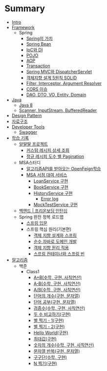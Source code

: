 # Summary

- [Intro](README.md)
- [Framework](framework/README.md)
  - Spring
    - [Spring의 가치](framework/spring-가치.md)
    - [Spring Bean](framework/spring_bean.md)
    - [IoC와 DI](framework/ioc-di.md)
    - [POJO](framework/pojo.md)
    - [AOP](framework/aop.md)
    - [Transaction](framework/transaction.md)
    - [Spring MVC와 DispatcherServlet](framework/spring_mvc.md)
    - [객체지향 설계 5원칙 SOLID](framework/solid.md)
    - [Filter, Interceptor, Argument Resolver](framework/filter_interceptor.md)
    - [CORS 이슈](framework/cors이슈.md)
    - [DAO, DTO, VO, Entity, Domain](framework/dao.md)
- [Java](Java/README.md)
  - [Java 8](Java/Java-8.md)
  - [Scanner, InputStream, BufferedReader](Java/Scanner_InputStream_BufferedReader.md)
- [Design Pattern](디자인패턴/README.md)
- [자료구조](자료구조/README.md)
- [Developer Tools](Developer_Tools/README.md)
  - [Swagger](Developer_Tools/swagger.md)
- [학습 기록](학습기록/README.md)
  - [알딸딸 프로젝트](학습기록/알딸딸/README.md)
    - [커스텀 레시피 상세 조회](학습기록/알딸딸/커스텀레시피.md)
    - [정규 레시피 도수 별 Pagination](학습기록/알딸딸/정규레시피.md)
  - MSA스터디
    - [알고리즘API를 받아오는 OpenFeign학습](학습기록/MSA스터디_1.md)
    - [MSA 서점 대여 서비스](학습기록/MSA서점_대여_서비스/README.md)
      - [LoanService 구현](학습기록/MSA서점_대여_서비스/loan_service.md)
      - [BookService 구현](학습기록/MSA서점_대여_서비스/book_service.md)
      - [HistoryService 구현](학습기록/MSA서점_대여_서비스/history_service/README.md)
        - [Error log](학습기록/MSA서점_대여_서비스/error_log.md)
      - [MockTestService 구현](학습기록/MSA서점_대여_서비스/mock_service.md)
  - [백엔드 | 프리온보딩 인턴십](학습기록/백엔드-프리온보딩/README.md)
  - Spring 완전 정복 로드맵
    - [스프링 입문](학습기록/스프링_입문.md)
    - 스프링 핵심 원리(기본편)
      - [객체 지향 설계와 스프링](학습기록/스프링.md)
      - [순수 자바로 도메인 개발](학습기록/순수자바.md)
      - [객체 지향 원리 적용](학습기록/객체지향원리적용.md)
      - [스프링 컨테이너와 스프링 빈](학습기록/스프링컨테이너와스프링빈.md)
- [알고리즘](알고리즘/README.md)
  - 백준
    - Class1
      - [A+B(수학, 구현, 사칙연산)](알고리즘/A+B.md)
      - [A-B(수학, 구현, 사칙연산)](알고리즘/A-B.md)
      - [A/B(수학, 구현, 사칙연산)](알고리즘/A나누기B.md)
      - [단어의 개수(구현, 문자열)](알고리즘/단어의개수.md)
      - [단어 공부(구현, 문자열)](알고리즘/단어공부.md)
      - [검증수(수학, 구현, 사칙연산)](알고리즘/검증수.md)
      - [두 수 비교하기(구현)](알고리즘/두수비교.md)
      - [별 찍기 - 1(구현)](알고리즘/별찍기-1.md)
      - [별 찍기 - 2(구현)](알고리즘/별찍기-2.md)
      - [Hello World(구현)](알고리즘/HelloWorld.md)
      - [최대값(구현)](알고리즘/최대값.md)
      - [숫자의 개수(수학, 구현, 사칙연산)](알고리즘/숫자의개수.md)
      - [문자열 반복(구현, 문자열)](알고리즘/문자열반복.md)
      - [구구단(수학, 구현)](알고리즘/구구단.md)
      - [N 찍기(구현)](알고리즘/N찍기.md)
